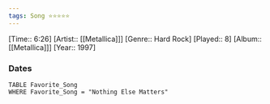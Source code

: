 ```yaml
---
tags: Song ⭐⭐⭐⭐⭐ 
---
```

[Time:: 6:26]
[Artist:: [[Metallica]]]
[Genre:: Hard Rock]
[Played:: 8]
[Album:: [[Metallica]]]
[Year:: 1997]
### Dates
````dataview
TABLE Favorite_Song
WHERE Favorite_Song = "Nothing Else Matters"
````